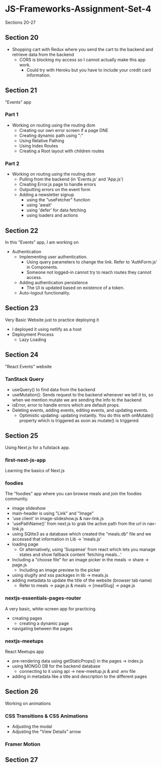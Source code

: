 # JS-Frameworks-Assignment-Set-4

Sections 20-27

## Section 20

- Shopping cart with Redux where you send the cart to the backend and retrieve data from the backend
  - CORS is blocking my access so I cannot actually make this app work.
    - Could try with Heroku but you have to include your credit card information.

## Section 21

"Events" app

### Part 1

- Working on routing using the routing dom
  - Creating our own error screen if a page DNE
  - Creating dynamic path using ":"
  - Using Relative Pathing
  - Using Index Routes
  - Creating a Root layout with children routes

### Part 2

- Working on routing using the routing dom
  - Pulling from the backend (in 'Events.js' and 'App.js')
  - Creating Error.js page to handle errors
  - Outputting errors on the event form
  - Adding a newsletter signup
    - using the "useFetcher" function
    - using 'await'
    - using 'defer' for data fetching
    - using loaders and actions

## Section 22

In this "Events" app, I am working on

- Authentication
  - Implementing user authentication.
    - Using query parameters to change the link. Refer to 'AuthForm.js' in Components.
    - Someone not logged-in cannot try to reach routes they cannot access.
  - Adding authentication persistence
    - The UI is updated based on existence of a token.
  - Auto-logout functionality.

## Section 23

Very Basic Website just to practice deploying it

- I deployed it using netlify as a host
- Deployment Process
  - Lazy Loading

## Section 24

"React Events" website

### TanStack Query

- useQuery() to find data from the backend
- useMutation(): Sends request to the backend whenever we tell it to, so when we mention mutate we are sending the info to the backend
- isError, error to handle errors which are default props.
- Deleting events, adding events, editing events, and updating events.
  - Optimistic updating: updating instantly. You do this with onMutate() property which is triggered as soon as mutate() is triggered.

## Section 25

Using Next.js for a fullstack app.

### first-next-js-app

Learning the basics of Next.js

### foodies

The "foodies" app where you can browse meals and join the foodies community.

- image slideshow
- main-header is using "Link" and "Image"
- 'use client' in image-slideshow.js & nav-link.js
- 'usePathName()' from next.js to grab the active path from the url in nav-link.js
- using SQlite3 as a database which created the "meals.db" file and we accessed that information in Lib -> 'meals.js'
- loading page
  - Or alternatively, using 'Suspense' from react which lets you manage states and show fallback content 'fetching meals...'
- Including a "choose file" for an image picker in the meals -> share -> page.js
  - Including an image preview to the picker
- using slugify and xss packages in lib -> meals.js
- adding metadata to update the title of the website (browser tab name)
  - Refer to meals -> page.js & meals -> \[mealSlug\] -> page.js

### nextjs-essentials-pages-router

A very basic, white-screen app for practicing.

- creating pages
  - creating a dynamic page
- navigating between the pages

### nextjs-meetups

React Meetups app

- pre-rendering data using getStaticProps() in the pages -> index.js
- using MONGO DB for the backend database
  - connecting to it using api -> new-meetup.js & and .env file
- adding in metadata like a title and description to the different pages

## Section 26

Working on animations

### CSS Transitions & CSS Animations

- Adjusting the modal
- Adjusting the "View Details" arrow

### Framer Motion

## Section 27
